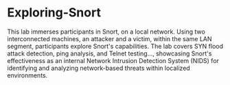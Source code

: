 # Exploring-Snort

This lab immerses participants in Snort, on a local network. Using two interconnected machines, an attacker and a victim, within the same LAN segment, 
participants explore Snort's capabilities. The lab covers SYN flood attack detection, ping analysis, and Telnet testing..., showcasing Snort's effectiveness as an internal Network Intrusion 
Detection System (NIDS) for identifying and analyzing network-based threats within localized environments.




